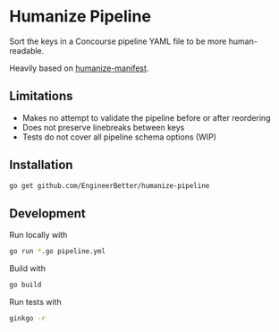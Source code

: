 # Humanize Pipeline

Sort the keys in a Concourse pipeline YAML file to be more human-readable.

Heavily based on [humanize-manifest](https://github.com/cloudfoundry-community/humanize-manifest).

## Limitations

- Makes no attempt to validate the pipeline before or after reordering
- Does not preserve linebreaks between keys
- Tests do not cover all pipeline schema options (WIP)

## Installation

```sh
go get github.com/EngineerBetter/humanize-pipeline
```

## Development

Run locally with

```sh
go run *.go pipeline.yml
```

Build with

```sh
go build
```

Run tests with

```sh
ginkgo -r
```
